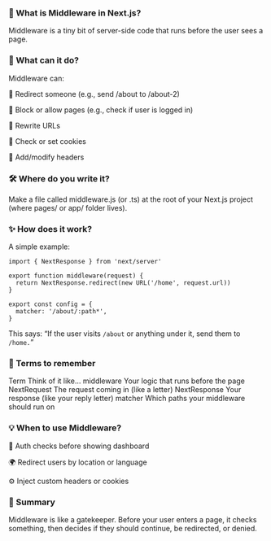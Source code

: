 ### 🧠 What is Middleware in Next.js?
Middleware is a tiny bit of server-side code that runs before the user sees a page.

### 🧪 What can it do?
Middleware can:

🚪 Redirect someone (e.g., send /about to /about-2)

🚧 Block or allow pages (e.g., check if user is logged in)

🔀 Rewrite URLs

🍪 Check or set cookies

🧾 Add/modify headers

### 🛠️ Where do you write it?
Make a file called middleware.js (or .ts) at the root of your Next.js project (where pages/ or app/ folder lives).

### ✨ How does it work?
A simple example:

```
import { NextResponse } from 'next/server'

export function middleware(request) {
  return NextResponse.redirect(new URL('/home', request.url))
}

export const config = {
  matcher: '/about/:path*',
}
```
This says:
“If the user visits ```/about``` or anything under it, send them to ```/home.```”

### 🔑 Terms to remember
Term	Think of it like...
middleware	Your logic that runs before the page
NextRequest	The request coming in (like a letter)
NextResponse	Your response (like your reply letter)
matcher	Which paths your middleware should run on

### 💡 When to use Middleware?
🚨 Auth checks before showing dashboard

🌍 Redirect users by location or language

⚙️ Inject custom headers or cookies

### 🔁 Summary
Middleware is like a gatekeeper. Before your user enters a page, it checks something, then decides if they should continue, be redirected, or denied.